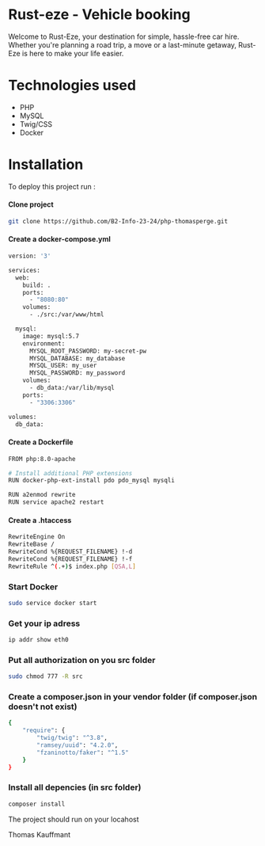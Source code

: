 
# Rust-eze  - Vehicle booking

Welcome to Rust-Eze, your destination for simple, hassle-free car hire. Whether you're planning a road trip, a move or a last-minute getaway, Rust-Eze is here to make your life easier.

# Technologies used

- PHP
- MySQL
- Twig/CSS
- Docker

# Installation



To deploy this project run :

#### Clone project
```bash
git clone https://github.com/B2-Info-23-24/php-thomasperge.git
```

#### Create a docker-compose.yml
```bash
version: '3'

services:
  web:
    build: .
    ports:
      - "8080:80"
    volumes:
      - ./src:/var/www/html

  mysql:
    image: mysql:5.7
    environment:
      MYSQL_ROOT_PASSWORD: my-secret-pw
      MYSQL_DATABASE: my_database
      MYSQL_USER: my_user
      MYSQL_PASSWORD: my_password
    volumes:
      - db_data:/var/lib/mysql
    ports:
      - "3306:3306"

volumes:
  db_data:
```

#### Create a Dockerfile
```bash
FROM php:8.0-apache

# Install additional PHP extensions
RUN docker-php-ext-install pdo pdo_mysql mysqli

RUN a2enmod rewrite
RUN service apache2 restart
```

#### Create a .htaccess
```bash
RewriteEngine On
RewriteBase /
RewriteCond %{REQUEST_FILENAME} !-d
RewriteCond %{REQUEST_FILENAME} !-f
RewriteRule ^(.+)$ index.php [QSA,L]
```

### Start Docker
```bash
sudo service docker start
```

### Get your ip adress
```bash
ip addr show eth0
```

### Put all authorization on you src folder
```bash
sudo chmod 777 -R src
```

### Create a composer.json in your vendor folder (if composer.json doesn't not exist)
```bash
{
    "require": {
        "twig/twig": "^3.8",
        "ramsey/uuid": "4.2.0",
        "fzaninotto/faker": "^1.5"
    }
}

```

### Install all depencies (in src folder)
```bash
composer install
```

The project should run on your locahost

Thomas Kauffmant

